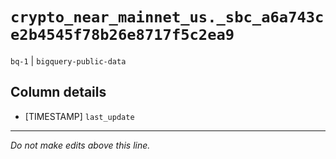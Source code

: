 # `crypto_near_mainnet_us._sbc_a6a743ce2b4545f78b26e8717f5c2ea9`
`bq-1` | `bigquery-public-data`

## Column details
* [TIMESTAMP] `last_update`

-------------------------------------------------------------------------------
*Do not make edits above this line.*
